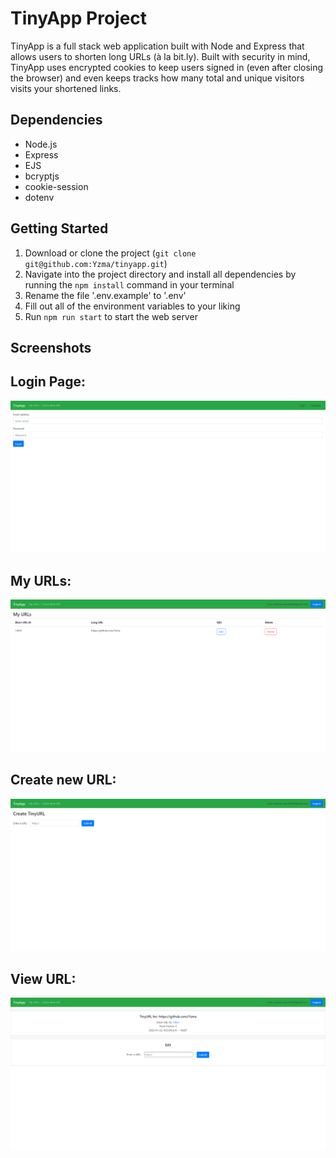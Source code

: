# TinyApp Project

TinyApp is a full stack web application built with Node and Express that allows users to shorten long URLs (à la bit.ly). Built with security in mind, TinyApp uses
encrypted cookies to keep users signed in (even after closing the browser) and even keeps tracks how many total and unique visitors visits your shortened links.

## Dependencies

- Node.js
- Express
- EJS
- bcryptjs
- cookie-session
- dotenv

## Getting Started

  1. Download or clone the project (`git clone git@github.com:Yzma/tinyapp.git`)
  2. Navigate into the project directory and install all dependencies by running the `npm install` command in your terminal
  3. Rename the file '.env.example' to '.env'
  4. Fill out all of the environment variables to your liking
  5. Run `npm run start` to start the web server

## Screenshots

## Login Page:

!["Login Page"](./screenshots/login.png)

## My URLs:

!["My URLs"](./screenshots/myurls.png)

## Create new URL:
!["Create new URL"](./screenshots/create_url.png)

## View URL:
!["View URL"](./screenshots/url_view.png)
